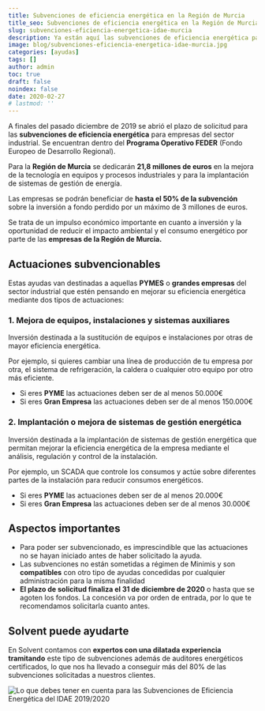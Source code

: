 ```yaml
---
title: Subvenciones de eficiencia energética en la Región de Murcia
title_seo: Subvenciones de eficiencia energética en la Región de Murcia - Ingeniería Solvent
slug: subvenciones-eficiencia-energetica-idae-murcia
description: Ya están aquí las subvenciones de eficiencia energética para empresas del sector industrial. Se encuentran dentro del Programa Operativo FEDER
image: blog/subvenciones-eficiencia-energetica-idae-murcia.jpg
categories: [ayudas]
tags: []
author: admin
toc: true
draft: false
noindex: false
date: 2020-02-27
# lastmod: ''
---
```

A finales del pasado diciembre de 2019 se abrió el plazo de solicitud para las **subvenciones de eficiencia energética** para empresas del sector industrial. Se encuentran dentro del **Programa Operativo FEDER** (Fondo Europeo de Desarrollo Regional).

Para la **Región de Murcia** se dedicarán **21,8 millones de euros** en la mejora de la tecnología en equipos y procesos industriales y para la implantación de sistemas de gestión de energía.

Las empresas se podrán beneficiar de **hasta el 50% de la subvención** sobre la inversión a fondo perdido por un máximo de 3 millones de euros.

Se trata de un impulso económico importante en cuanto a inversión y la oportunidad de reducir el impacto ambiental y el consumo energético por parte de las **empresas de la Región de Murcia.**

## Actuaciones subvencionables

Estas ayudas van destinadas a aquellas **PYMES** o **grandes empresas** del sector industrial que estén pensando en mejorar su eficiencia energética mediante dos tipos de actuaciones:

### 1. Mejora de equipos, instalaciones y sistemas auxiliares

Inversión destinada a la sustitución de equipos e instalaciones por otras de mayor eficiencia energética.

Por ejemplo, si quieres cambiar una línea de producción de tu empresa por otra, el sistema de refrigeración, la caldera o cualquier otro equipo por otro más eficiente.

- Si eres **PYME** las actuaciones deben ser de al menos 50.000€
- Si eres **Gran Empresa** las actuaciones deben ser de al menos 150.000€

### 2. Implantación o mejora de sistemas de gestión energética

Inversión destinada a la implantación de sistemas de gestión energética que permitan mejorar la eficiencia energética de la empresa mediante el análisis, regulación y control de la instalación.

Por ejemplo, un SCADA que controle los consumos y actúe sobre diferentes partes de la instalación para reducir consumos energéticos.

- Si eres **PYME** las actuaciones deben ser de al menos 20.000€
- Si eres **Gran Empresa** las actuaciones deben ser de al menos 30.000€

## Aspectos importantes

- Para poder ser subvencionado, es imprescindible que las actuaciones no se hayan iniciado antes de haber solicitado la ayuda.
- Las subvenciones no están sometidas a régimen de Minimis y son **compatibles** con otro tipo de ayudas concedidas por cualquier administración para la misma finalidad
- **El plazo de solicitud finaliza el 31 de diciembre de 2020** o hasta que se agoten los fondos. La concesión va por orden de entrada, por lo que te recomendamos solicitarla cuanto antes.

## Solvent puede ayudarte

En Solvent contamos con **expertos con una dilatada experiencia tramitando** este tipo de subvenciones además de auditores energéticos certificados, lo que nos ha llevado a conseguir más del 80% de las subvenciones solicitadas a nuestros clientes.

![Lo que debes tener en cuenta para las Subvenciones de Eficiencia Energética del IDAE 2019/2020](https://www.youtube.com/watch?v=bk8y3yaqzis)
